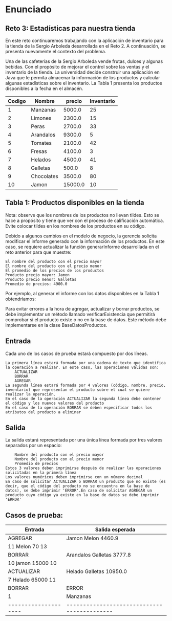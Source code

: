 # Enunciado

## Reto 3: Estadísticas para nuestra tienda

En este reto continuaremos trabajando con la aplicación de inventario para la tienda de la Sergio Arboleda desarrollada en el Reto 2. A continuación, se presenta nuevamente el contexto del problema.

Una de las cafeterías de la Sergio Arboleda vende frutas, dulces y algunas bebidas. Con el propósito de mejorar el control sobre las ventas y el inventario de la tienda. La universidad decide construir una aplicación en Java que le permita almacenar la información de los productos y calcular algunas estadísticas sobre el inventario. La Tabla 1 presenta los productos disponibles a la fecha en el almacén.


| Codigo                 | Nombre                                    |  precio| Inventario |
|--------------------- | ------------------------------------------- | ------ | ---------- |
| 1                    |               Manzanas                      | 5000.0 |25          |
| 2                    |               Limones                       | 2300.0 |15          |
| 3                    |               Peras                         | 2700.0 |33          |
| 4                    |               Arandalos                     | 9300.0 |5           |
| 5                    |               Tomates                       | 2100.0 |42          |
| 6                    |               Fresas                        | 4100.0 |3           |
| 7                    |               Helados                       | 4500.0 |41          |
| 8                    |               Galletas                      | 500.0  |8           |
| 9                    |               Chocolates                    | 3500.0 |80          |
| 10                   |               Jamon                         | 15000.0|10          |

## Tabla 1: Productos disponibles en la tienda
Nota: observe que los nombres de los productos no llevan tildes. Esto se hace a propósito y tiene que ver con el proceso de calificación automática. Evite colocar tildes en los nombres de los productos en su código.

Debido a algunos cambios en el modelo de negocio, la gerencia solicita modificar el informe generado con la información de los productos. En este caso, se requiere actualizar la función generarInforme desarrollada en el reto anterior para que muestre:

    El nombre del producto con el precio mayor
    El nombre del producto con el precio menor
    El promedio de los precios de los productos
    Producto precio mayor: Jamon
    Producto precio menor: Galletas
    Promedio de precios: 4900.0

Por ejemplo, al generar el informe con los datos disponibles en la Tabla 1 obtendríamos:

Para evitar errores a la hora de agregar, actualizar y borrar productos, se debe implementar un método llamado verificarExistencia que permitirá comprobar si el producto existe o no en la base de datos. Este método debe implementarse en la clase BaseDatosProductos.

## Entrada
Cada uno de los casos de prueba estará compuesto por dos líneas.

    La primera línea estará formada por una cadena de texto que identifica la operación a realizar. En este caso, las operaciones válidas son:
        ACTUALIZAR
        BORRAR
        AGREGAR
    La segunda línea estará formada por 4 valores (código, nombre, precio, inventario) que representan el producto sobre el cual se quiere realizar la operación.
    En el caso de la operación ACTUALIZAR la segunda línea debe contener el código y los nuevos valores del producto
    En el caso de la operación BORRAR se deben especificar todos los atributos del producto a eliminar

## Salida
La salida estará representada por una única línea formada por tres valores separados por un espacio:

        Nombre del producto con el precio mayor
        Nombre del producto con el precio menor
        Promedio de precios
    Estos 3 valores deben imprimirse después de realizar las operaciones solicitadas en la primera línea
    Los valores numéricos deben imprimirse con un número decimal
    En caso de solicitar ACTUALIZAR o BORRAR un producto que no existe (es decir, que el código del producto no se encuentra en la base de datos), se debe imprimir 'ERROR'.En caso de solicitar AGREGAR un producto cuyo código ya existe en la base de datos se debe imprimir 'ERROR'
## Casos de prueba:

| Entrada              |   Salida esperada                           |
| -------------------- | ------------------------------------------- |
| AGREGAR              |       Jamon Melon 4460.9                    |
| 11 Melon 70 13       |                                             |
| BORRAR               |Arandalos Galletas 3777.8                    |
| 10 jamon 15000 10    |                                             |
| ACTUALIZAR           |Helado Galletas 10950.0                      |
| 7 Helado 65000 11    |                                             |
| BORRAR               |               ERROR                         |
| 1                    |               Manzanas                      |
| -------------------- | ------------------------------------------- |